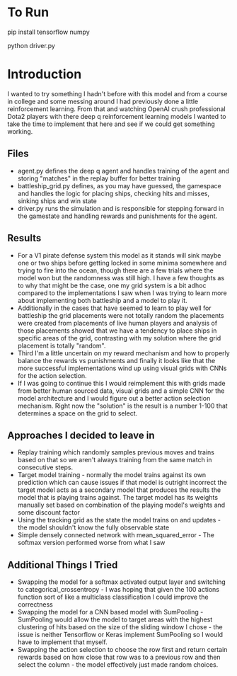 # To Run
pip install tensorflow numpy

python driver.py

# Introduction
I wanted to try something I hadn't before with this model and from a course in college and some messing around I had previously done a little reinforcement learning. From that and watching OpenAI crush professional Dota2 players with there deep q reinforcement learning models I wanted to take the time to implement that here and see if we could get something working.

## Files
- agent.py defines the deep q agent and handles training of the agent and storing "matches" in the replay buffer for better training
- battleship_grid.py defines, as you may have guessed, the gamespace and handles the logic for placing ships, checking hits and misses, sinking ships and win state
- driver.py runs the simulation and is responsible for stepping forward in the gamestate and handling rewards and punishments for the agent.


## Results

- For a V1 pirate defense system this model as it stands will sink maybe one or two ships before getting locked in some minima somewhere and trying to fire into the ocean, though there are a few trials where the model won but the randomness was still high. I have a few thoughts as to why that might be the case, one my grid system is a bit adhoc compared to the implementations I saw when I was trying to learn more about implementing both battleship and a model to play it. 
- Additionally in the cases that have seemed to learn to play well for battleship the grid placements were not totally random the placements were created from placements of live human players and analysis of those placements showed that we have a tendency to place ships in specific areas of the grid, contrasting with my solution where the grid placement is totally "random". 
- Third I'm a little uncertain on my reward mechanism and how to properly balance the rewards vs punishments and finally it looks like that the more successful implementations wind up using visual grids with CNNs for the action selection. 
- If I was going to continue this I would reimplement this with grids made from better human sourced data, visual grids and a simple CNN for the model architecture and I would figure out a better action selection mechanism. Right now the "solution" is the result is a number 1-100 that determines a space on the grid to select. 
## Approaches I decided to leave in
- Replay training which randomly samples previous moves and trains based on that so we aren't always training from the same match in consecutive steps.
- Target model training - normally the model trains against its own prediction which can cause issues if that model is outright incorrect the target model acts as a secondary model that produces the results the model that is playing trains against. The target model has its weights manually set based on combination of the playing model's weights and some discount factor
- Using the tracking grid as the state the model trains on and updates - the model shouldn't know the fully observable state
- Simple densely connected network with mean_squared_error - The softmax version performed worse from what I saw
## Additional Things I Tried
- Swapping the model for a softmax activated output layer and switching to categorical_crossentropy - I was hoping that given the 100 actions function sort of like a multiclass classification I could improve the correctness
- Swapping the model for a CNN based model with SumPooling - SumPooling would allow the model to target areas with the highest clustering of hits based on the size of the sliding window I chose - the issue is neither Tensorflow or Keras implement SumPooling so I would have to implement that myself.
- Swapping the action selection to choose the row first and return certain rewards based on how close that row was to a previous row and then select the column - the model effectively just made random choices.
